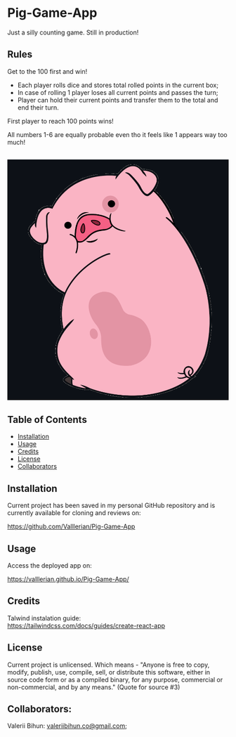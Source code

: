 # Pig-Game-App
Just a silly counting game. Still in production! 

## Rules

Get to the 100 first and win! 

- Each player rolls dice and stores total rolled points in the current box;
- In case of rolling 1 player loses all current points and passes the turn;
- Player can hold their current points and transfer them to the total and end their turn.

First player to reach 100 points wins!

All numbers 1-6 are equally probable even tho it feels like 1 appears way too much!

<br>
<img alt="CUTIEEE" src="./assets/cutie.png" />
<br>

## Table of Contents
- [Installation](#installation)
- [Usage](#usage)
- [Credits](#credits)
- [License](#license)
- [Collaborators](#Collaborators)


## Installation
Current project has been saved in my personal GitHub repository and is currently available for cloning and reviews on:

https://github.com/Valllerian/Pig-Game-App

## Usage

Access the deployed app on: 

https://valllerian.github.io/Pig-Game-App/


## Credits

Talwind instalation guide: 
<br>
https://tailwindcss.com/docs/guides/create-react-app

## License
Current project is unlicensed. Which means - "Anyone is free to copy, modify, publish, use, compile, sell, or
distribute this software, either in source code form or as a compiled
binary, for any purpose, commercial or non-commercial, and by any
means." (Quote for source #3)

## Collaborators:

Valerii Bihun: valeriibihun.co@gmail.com;
